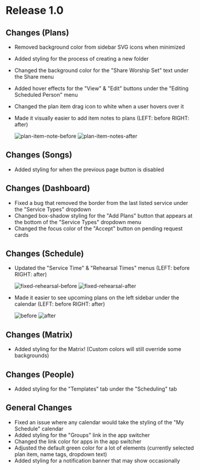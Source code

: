 # Release 1.0

## Changes (Plans)
-  Removed background color from sidebar SVG icons when minimized
-  Added styling for the process of creating a new folder
-  Changed the background color for the "Share Worship Set" text under the Share menu
-  Added hover effects for the "View" & "Edit" buttons under the "Editing Scheduled Person" menu
-  Changed the plan item drag icon to white when a user hovers over it
-  Made it visually easier to add item notes to plans (LEFT: before RIGHT: after)

    ![plan-item-note-before](https://github.com/jacobmrtn/pco-dark-mode-updates/assets/135056345/83373de3-3c8c-4709-9262-5259deab78eb)
    ![plan-item-notes-after](https://github.com/jacobmrtn/pco-dark-mode-updates/assets/135056345/1e19f959-9b1f-46c9-adda-a2128c2fdd4e)


## Changes (Songs)
- Added styling for when the previous page button is disabled 

## Changes (Dashboard)
- Fixed a bug that removed the border from the last listed service under the "Service Types" dropdown
- Changed box-shadow styling for the "Add Plans" button that appears at the bottom of the "Service Types" dropdown menu
- Changed the focus color of the "Accept" button on pending request cards

## Changes (Schedule)
- Updated the "Service Time" & "Rehearsal Times" menus (LEFT: before RIGHT: after)
  
    ![fixed-rehearsal-before](https://github.com/jacobmrtn/pco-dark-mode-updates/assets/135056345/65082631-b6b0-4189-b20d-cd285abf8c6a)
    ![fixed-rehearsal-after](https://github.com/jacobmrtn/pco-dark-mode-updates/assets/135056345/c84d8811-7921-49fa-9119-3c3f6dd8c679)


  
- Made it easier to see upcoming plans on the left sidebar under the calendar (LEFT: before RIGHT: after)

    ![before](https://github.com/jacobmrtn/pco-dark-mode-updates/assets/135056345/a4fa8b84-a560-497e-b083-491f048c51c9)
    ![after](https://github.com/jacobmrtn/pco-dark-mode-updates/assets/135056345/caeba325-27ab-437a-8dd2-1a52e983e7c7)


## Changes (Matrix)
- Added styling for the Matrix! (Custom colors will still override some backgrounds) 

## Changes (People)
- Added styling for the "Templates" tab under the "Scheduling" tab

## General Changes
- Fixed an issue where any calendar would take the styling of the "My Schedule" calendar 
- Added styling for the "Groups" link in the app switcher
- Changed the link color for apps in the app switcher
- Adjusted the default green color for a lot of elements (currently selected plan item, name tags, dropdown text)
- Added styling for a notification banner that may show occasionally 
